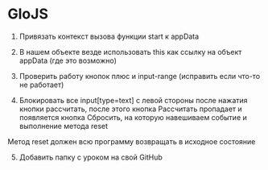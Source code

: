 # GloJS
1) Привязать контекст вызова функции start к appData 



2) В нашем объекте везде использовать this как ссылку на объект appData (где это возможно)



3) Проверить работу кнопок плюс и input-range (исправить если что-то не работает)





4) Блокировать все input[type=text] с левой стороны после нажатия кнопки рассчитать, после этого кнопка Рассчитать пропадает и появляется кнопка Сбросить, на которую навешиваем событие и выполнение метода reset



Метод reset должен всю программу возвращать в исходное состояние





5) Добавить папку с уроком на свой GitHub
